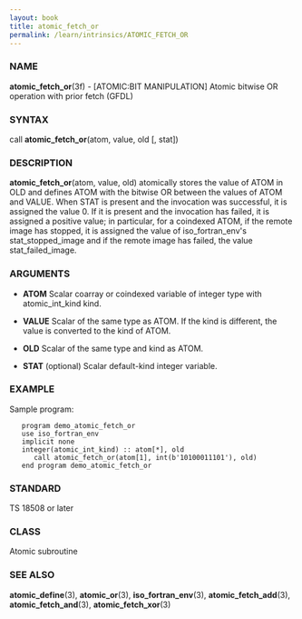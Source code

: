 ```yaml
---
layout: book
title: atomic_fetch_or
permalink: /learn/intrinsics/ATOMIC_FETCH_OR
---
```

### NAME

__atomic\_fetch\_or__(3f) - \[ATOMIC:BIT MANIPULATION\] Atomic bitwise OR operation with prior fetch
(GFDL)

### SYNTAX

call __atomic\_fetch\_or__(atom, value, old \[, stat\])

### DESCRIPTION

__atomic\_fetch\_or__(atom, value, old) atomically stores the value of
ATOM in OLD and defines ATOM with the bitwise OR between the values of
ATOM and VALUE. When STAT is present and the invocation was successful,
it is assigned the value 0. If it is present and the invocation has
failed, it is assigned a positive value; in particular, for a coindexed
ATOM, if the remote image has stopped, it is assigned the value of
iso\_fortran\_env's stat\_stopped\_image and if the remote image has
failed, the value stat\_failed\_image.

### ARGUMENTS

  - __ATOM__
    Scalar coarray or coindexed variable of integer type with
    atomic\_int\_kind kind.

  - __VALUE__
    Scalar of the same type as ATOM. If the kind is different, the value
    is converted to the kind of ATOM.

  - __OLD__
    Scalar of the same type and kind as ATOM.

  - __STAT__
    (optional) Scalar default-kind integer variable.

### EXAMPLE

Sample program:

```
   program demo_atomic_fetch_or
   use iso_fortran_env
   implicit none
   integer(atomic_int_kind) :: atom[*], old
      call atomic_fetch_or(atom[1], int(b'10100011101'), old)
   end program demo_atomic_fetch_or
```

### STANDARD

TS 18508 or later

### CLASS

Atomic subroutine

### SEE ALSO

__atomic\_define__(3), __atomic\_or__(3), __iso\_fortran\_env__(3),
__atomic\_fetch\_add__(3), __atomic\_fetch\_and__(3),
__atomic\_fetch\_xor__(3)
